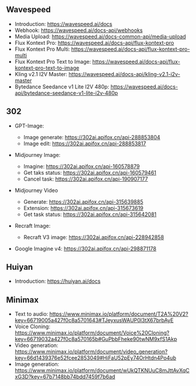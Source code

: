## Wavespeed

- Introduction: https://wavespeed.ai/docs
- Webhook: https://wavespeed.ai/docs-api/webhooks
- Media Upload: https://wavespeed.ai/docs-common-api/media-upload
- Flux Kontext Pro: https://wavespeed.ai/docs-api/flux-kontext-pro
- Flux Kontext Pro Multi: https://wavespeed.ai/docs-api/flux-kontext-pro-multi
- Flux Kontext Pro Text to Image: https://wavespeed.ai/docs-api/flux-kontext-pro-text-to-image
- Kling v2.1 I2V Master: https://wavespeed.ai/docs-api/kling-v2.1-i2v-master
- Bytedance Seedance v1 Lite I2V 480p: https://wavespeed.ai/docs-api/bytedance-seedance-v1-lite-i2v-480p

## 302

- GPT-Image:
  - Image generate: https://302ai.apifox.cn/api-288853804
  - Image edit: https://302ai.apifox.cn/api-288853817
- Midjourney Image:
  - Imagine: https://302ai.apifox.cn/api-160578879
  - Get taks status: https://302ai.apifox.cn/api-160579461
  - Cancel task: https://302ai.apifox.cn/api-190907177

- Midjourney Video
  - Generate: https://302ai.apifox.cn/api-315639885
  - Extension: https://302ai.apifox.cn/api-315673619
  - Get task status: https://302ai.apifox.cn/api-315642081
- Recraft Image:
  - Recraft V3 image: https://302ai.apifox.cn/api-228942858

- Google Imagine v4: https://302ai.apifox.cn/api-298871178

## Huiyan

- Introduction: https://huiyan.ai/docs

## Minimax

- Text to audio: https://www.minimax.io/platform/document/T2A%20V2?key=66719005a427f0c8a5701643#TJeyxusWAUP0l3tX67brbAyE
- Voice Cloning: https://www.minimax.io/platform/document/Voice%20Cloning?key=66719032a427f0c8a570165b#GuPbbFheke90twNM9xfS1Akp
- Video generation: https://www.minimax.io/platform/document/video_generation?key=66d1439376e52fcee2853049#HiFaU52pEy74OrHtdn4Po4ub
- Image generation: https://www.minimax.io/platform/document/wUkQTKNUuC8mJttAvXqCxG3D?key=67b7148bb74bdd7459f7b6ad
